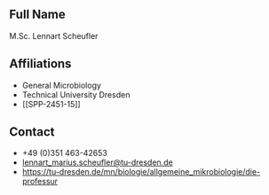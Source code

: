 ## Full Name
M.Sc. Lennart Scheufler

## Affiliations
- General Microbiology
- Technical University Dresden
- [[SPP-2451-15]]
## Contact
-  +49 (0)351 463-42653
- lennart_marius.scheufler@tu-dresden.de
- https://tu-dresden.de/mn/biologie/allgemeine_mikrobiologie/die-professur
